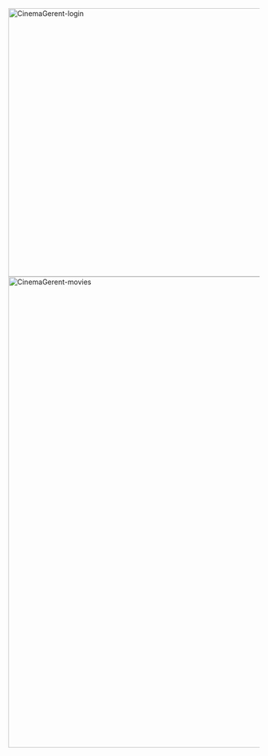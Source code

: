 <img width="538" alt="CinemaGerent-login" src="https://user-images.githubusercontent.com/105231357/176011597-6af89461-37fd-4d1a-9f7d-42235c0d3fa4.png">
<img width="944" alt="CinemaGerent-movies" src="https://user-images.githubusercontent.com/105231357/176011600-5b58ba4e-41df-4629-8216-2d0609010690.png">
